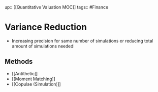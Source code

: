 up:: [[Quantitative Valuation MOC]]
tags:: #Finance  
# Variance Reduction
- Increasing precision for same number of simulations or reducing total amount of simulations needed
## Methods
- [[Antithetic]]
- [[Moment Matching]]
- [[Copulae (Simulation)]]